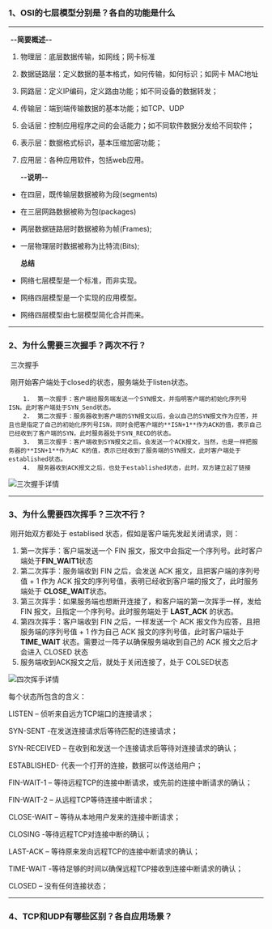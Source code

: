 ### 1、OSI的七层模型分别是？各自的功能是什么

***

​	**--简要概述--** 

 1. 物理层：底层数据传输，如网线；网卡标准

 2. 数据链路层：定义数据的基本格式，如何传输，如何标识；如网卡 MAC地址

 3. 网路层：定义IP编码，定义路由功能；如不同设备的数据转发；

 4. 传输层：端到端传输数据的基本功能；如TCP、UDP

 5. 会话层：控制应用程序之间的会话能力；如不同软件数据分发给不同软件；

 6. 表示层：数据格式标识，基本压缩加密功能；

 7. 应用层：各种应用软件，包括web应用。

    **--说明--**

 * 在四层，既传输层数据被称为段(segments)

 * 在三层网路数据被称为包(packages)

 * 两层数据链路层时数据被称为帧(Frames);

 * 一层物理层时数据被称为比特流(Bits);

   **总结**

 * 网络七层模型是一个标准，而非实现。

 * 网络四层模型是一个实现的应用模型。

 * 网络四层模型由七层模型简化合并而来。

***

### 2、为什么需要三次握手？两次不行？

​		三次握手

​		刚开始客户端处于closed的状态，服务端处于listen状态。

		1. 	第一次握手：客户端给服务端发送一个SYN报文，并指明客户端的初始化序列号ISN。此时客户端处于SYN_Send状态。
  		2. 	第二次握手：服务器收到客户端的SYN报文以后，会以自己的SYN报文作为应答，并且也是指定了自己的初始化序列号ISN，同时会把客户端的**ISN+1**作为ACK的值，表示自己已经收到了客户端的SYN，此时服务器处于SYN_RECD的状态。
  		3. 	第三次握手：客户端收到SYN报文之后，会发送一个ACK报文，当然，也是一样把服务器的**ISN+1**作为AC K的值，表示已经收到了服务端的SYN报文，此时客户端处于established状态。
  		4. 	服务器收到ACK报文之后，也处于established状态，此时，双方建立起了链接

![三次握手详情](E:\george\interview\三次握手详情.png)

---

### 3、为什么需要四次挥手？三次不行？

​	刚开始双方都处于 establised 状态，假如是客户端先发起关闭请求，则：

1. 第一次挥手：客户端发送一个 FIN 报文，报文中会指定一个序列号。此时客户端处于**FIN_WAIT1**状态
2. 第二次挥手：服务端收到 FIN 之后，会发送 ACK 报文，且把客户端的序列号值 + 1 作为 ACK 报文的序列号值，表明已经收到客户端的报文了，此时服务端处于 **CLOSE_WAIT**状态。
3. 第三次挥手：如果服务端也想断开连接了，和客户端的第一次挥手一样，发给 FIN 报文，且指定一个序列号。此时服务端处于 **LAST_ACK** 的状态。
4. 第四次挥手：客户端收到 FIN 之后，一样发送一个 ACK 报文作为应答，且把服务端的序列号值 + 1 作为自己 ACK 报文的序列号值，此时客户端处于 **TIME_WAIT** 状态。需要过一阵子以确保服务端收到自己的 ACK 报文之后才会进入 CLOSED 状态
5. 服务端收到ACK报文之后，就处于关闭连接了，处于 COLSED状态

![四次挥手详情](E:\george\interview\四次挥手详情.png)

每个状态所包含的含义：

LISTEN – 侦听来自远方TCP端口的连接请求；

SYN-SENT -在发送连接请求后等待匹配的连接请求；

SYN-RECEIVED – 在收到和发送一个连接请求后等待对连接请求的确认；

ESTABLISHED- 代表一个打开的连接，数据可以传送给用户；

FIN-WAIT-1 – 等待远程TCP的连接中断请求，或先前的连接中断请求的确认；

FIN-WAIT-2 – 从远程TCP等待连接中断请求；

CLOSE-WAIT – 等待从本地用户发来的连接中断请求；

CLOSING -等待远程TCP对连接中断的确认；

LAST-ACK – 等待原来发向远程TCP的连接中断请求的确认；

TIME-WAIT -等待足够的时间以确保远程TCP接收到连接中断请求的确认；

CLOSED – 没有任何连接状态；

---

### 4、TCP和UDP有哪些区别？各自应用场景？



